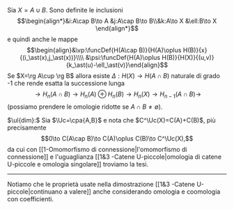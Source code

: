Sia $X=A\cup B$. Sono definite le inclusioni$$\begin{align*}&i:A\cap B\to A &j:A\cap B\to B\\&k:A\to X &\ell:B\to X \end{align*}$$e quindi anche le mappe$$\begin{align}&\vp:\funcDef{H(A\cap B)}{H(A)\oplus H(B)}{x}{(i_\ast(x),j_\ast(x))}\\\\
&\psi:\funcDef{H(A)\oplus H(B)}{H(X)}{(u,v)}{k_\ast(u)-\ell_\ast(v)}\end{align}$$
Se $X=\rg A\cup \rg B$ allora esiste $\Delta:H(X)\to H(A\cap B)$ naturale di grado -1 che rende esatta la successione lunga$$\to H_n(A\cap B)\to H_n(A)\oplus H_n(B)\to H_n(X)\to H_{n-1}(A\cap B)\to$$(possiamo prendere le omologie ridotte se $A\cap B\neq \emptyset$).

$\ul{dim}:$ Sia $\Uc=\cpa{A,B}$ e nota che $C^\Uc(X)=C(A)+C(B)$, più precisamente$$0\to C(A\cap B)\to C(A)\oplus C(B)\to C^\Uc(X),$$da cui con [[1-Omomorfismo di connessione|l'omomorfismo di connessione]] e l'uguaglianza [[1&3 -Catene U-piccole|omologia di catene U-piccole e omologia singolare]] troviamo la tesi.

---
Notiamo che le proprietà usate nella dimostrazione [[1&3 -Catene U-piccole|continuano a valere]] anche considerando omologia e coomologia con coefficienti.